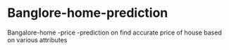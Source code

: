 # Banglore-home-prediction
Bangalore-home -price -prediction on find accurate price of house based on various attributes
